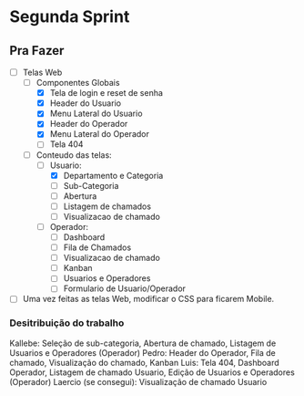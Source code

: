 # Segunda Sprint

## Pra Fazer

- [ ] Telas Web
  - [ ] Componentes Globais
    - [x] Tela de login e reset de senha
    - [x] Header do Usuario
    - [x] Menu Lateral do Usuario
    - [x] Header do Operador
    - [x] Menu Lateral do Operador
    - [ ] Tela 404
  - [ ] Conteudo das telas:
    - [ ] Usuario:
      - [x] Departamento e Categoria
      - [ ] Sub-Categoria
      - [ ] Abertura
      - [ ] Listagem de chamados
      - [ ] Visualizacao de chamado
    - [ ] Operador:
      - [ ] Dashboard
      - [ ] Fila de Chamados
      - [ ] Visualizacao de chamado
      - [ ] Kanban
      - [ ] Usuarios e Operadores
      - [ ] Formulario de Usuario/Operador
- [ ] Uma vez feitas as telas Web, modificar o CSS para ficarem Mobile.

### Desitribuição do trabalho

Kallebe: Seleção de sub-categoria, Abertura de chamado, Listagem de Usuarios e Operadores (Operador)
Pedro: Header do Operador, Fila de chamado, Visualização do chamado, Kanban
Luis: Tela 404, Dashboard Operador, Listagem de chamado Usuario, Edição de Usuarios e Operadores (Operador)
Laercio (se consegui): Visualização de chamado Usuario
